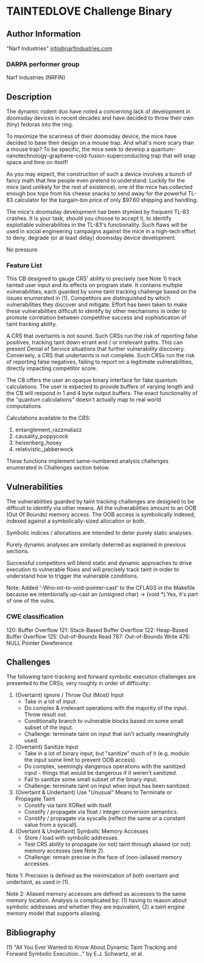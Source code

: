 # TAINTEDLOVE Challenge Binary

## Author Information

"Narf Industries" <info@narfindustries.com>

### DARPA performer group

Narf Industries (NRFIN)

## Description

The dynamic rodent duo have noted a concerning lack of development in doomsday devices in recent decades and have decided to throw their own (tiny) fedoras into the ring.

To maximize the scariness of their doomsday device, the mice have decided to base their design on a mouse trap.  And what's more scary than a mouse trap?  To be specific, the mice seek to develop a quantum-nanotechnology-graphene-cold-fusion-superconducting trap that will snap space and time on itself!

As you may expect, the construction of such a device involves a bunch of fancy math that few people even pretend to understand.  Luckily for the mice (and unlikely for the rest of existence), one of the mice has collected enough box tops from his cheese snacks to send away for the powerful TL-83 calculator for the bargain-bin price of only $97.60 shipping and handling.

The mice's doomsday development has been stymied by frequent TL-83 crashes.  It is your task, should you choose to accept it, to identify exploitable vulnerabilities in the TL-83's functionality.  Such flaws will be used in social engineering campaigns against the mice in a high-tech effort to deny, degrade (or at least delay) doomsday device development. 

No pressure.

### Feature List

This CB designed to gauge CRS' ability to precisely (see Note 1) track tainted user input and its effects on program state.  It contains multiple vulnerabilities, each guarded by some taint tracking challenge based on the issues enumerated in (1).  Competitors are distinguished by which vulnerabilities they discover and mitigate.  Effort has been taken to make these vulnerabilities difficult to identify by other mechanisms in order to promote correlation between competitive success and sophistication of taint tracking ability.

A CRS that overtaints is not sound.  Such CRSs run the risk of reporting false positives, tracking taint down errant and / or irrelevant paths.  This can present  Denial of Service situations that further vulnerability discovery.  Conversely, a CRS that undertaints is not complete.  Such CRSs run the risk of reporting false negatives, failing to report on a legitimate vulnerabilities, directly impacting competitor score.

The CB offers the user an opaque binary interface for fake quantum calculations.  The user is expected to provide buffers of varying length and the CB will respond in 1 and 4 byte output buffers.  The exact functionality of the "quantum calculations" doesn't actually map to real world computations.

Calculations available to the CRS:
1) entanglement_razzmatazz
2) causality_poppycock
3) heisenberg_hooey
4) relativistic_jabberwock

These functions implement same-numbered analysis challenges enumerated in Challenges section below.

## Vulnerabilities

The vulnerabilities guarded by taint tracking challenges are designed to be difficult to identify via other means.  All the vulnerabilities amount to an OOB (Out Of Bounds) memory access.  The OOB access is symbolically indexed, indexed against a symbolically-sized allocation or both.  

Symbolic indices / allocations are intended to deter purely static analyses.

Purely dynamic analyses are similarly deterred as explained in previous sections.

Successful competitors will blend static and dynamic approaches to drive execution to vulnerable flows and will precisely track taint in order to understand how to trigger the vulnerable conditions.

Note: Added '-Wno-int-to-void-pointer-cast' to the CFLAGS in the Makefile because we intentionally up-cast an (unsigned char) -> (void *).Yes, it's part of one of the vulns.

### CWE classification

120: Buffer Overflow
121: Stack-Based Buffer Overflow
122: Heap-Based Buffer Overflow
125: Out-of-Bounds Read
787: Out-of-Bounds Write
476: NULL Pointer Dereference

## Challenges

The following taint-tracking and forward symbolic execution challenges are presented to the CRSs, very roughly in order of difficulty:
1) (Overtaint) Ignore / Throw Out (Most) Input
	- Take in a lot of input.
	- Do complex & irrelevant operations with the majority of the input.  Throw result out.
	- Conditionally branch to vulnerable blocks based on some small subset of the input.
	- Challenge: terminate taint on input that isn't actually meaningfully used.
2) (Overtaint) Sanitize Input
	- Take in a lot of binary input, but "sanitize" much of it (e.g. modulo the input some limit to prevent OOB access). 
	- Do complex, seemingly dangerous operations with the sanitized input - things that would be dangerous if it weren't sanitized.
	- Fail to sanitize some small subset of the binary input.
	- Challenge: terminate taint on input when input has been sanitized.
3) (Overtaint & Undertaint) Use "Unusual" Means to Terminate or Propagate Taint
	- Constify via taint XORed with itself.
	- Constify / propagate via float / integer conversion semantics.
	- Constify / propagate via syscalls (reflect the same or a constant value from a syscall).
4) (Overtaint & Undertaint) Symbolic Memory Accesses
	- Store / load with symbolic addresses.
	- Test CRS ability to propagate (or not) taint through aliased (or not) memory accesses (see Note 2).
	- Challenge: remain precise in the face of (non-)aliased memory accesses.

Note 1: Precision is defined as the minimization of both overtaint and undertaint, as used in (1).

Note 2: Aliased memory accesses are defined as accesses to the same memory location.  Analysis is complicated by: (1) having to reason about symbolic addresses and whether they are equivalent, (2) a taint engine memory model that supports aliasing.

## Bibliography

(1) "All You Ever Wanted to Know About Dynamic Taint Tracking and Forward Symbolic Execution..." by E.J. Schwartz, et al.
